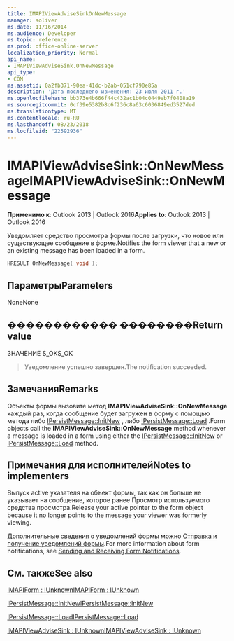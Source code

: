 ```yaml
---
title: IMAPIViewAdviseSinkOnNewMessage
manager: soliver
ms.date: 11/16/2014
ms.audience: Developer
ms.topic: reference
ms.prod: office-online-server
localization_priority: Normal
api_name:
- IMAPIViewAdviseSink.OnNewMessage
api_type:
- COM
ms.assetid: 0a2fb371-90ea-41dc-b2ab-051cf790e85a
description: 'Дата последнего изменения: 23 июля 2011 г.'
ms.openlocfilehash: bb373e4b666f44c432ac1b04c0449eb7f0408a19
ms.sourcegitcommit: 0cf39e5382b8c6f236c8a63c6036849ed3527ded
ms.translationtype: MT
ms.contentlocale: ru-RU
ms.lasthandoff: 08/23/2018
ms.locfileid: "22592936"
---
```

# <a name="imapiviewadvisesinkonnewmessage"></a><span data-ttu-id="f7223-103">IMAPIViewAdviseSink::OnNewMessage</span><span class="sxs-lookup"><span data-stu-id="f7223-103">IMAPIViewAdviseSink::OnNewMessage</span></span>

  
  
<span data-ttu-id="f7223-104">**Применимо к**: Outlook 2013 | Outlook 2016</span><span class="sxs-lookup"><span data-stu-id="f7223-104">**Applies to**: Outlook 2013 | Outlook 2016</span></span> 
  
<span data-ttu-id="f7223-105">Уведомляет средство просмотра формы после загрузки, что новое или существующее сообщение в форме.</span><span class="sxs-lookup"><span data-stu-id="f7223-105">Notifies the form viewer that a new or an existing message has been loaded in a form.</span></span>
  
```cpp
HRESULT OnNewMessage( void );
```

## <a name="parameters"></a><span data-ttu-id="f7223-106">Параметры</span><span class="sxs-lookup"><span data-stu-id="f7223-106">Parameters</span></span>

<span data-ttu-id="f7223-107">None</span><span class="sxs-lookup"><span data-stu-id="f7223-107">None</span></span>
  
## <a name="return-value"></a><span data-ttu-id="f7223-108">������������ ��������</span><span class="sxs-lookup"><span data-stu-id="f7223-108">Return value</span></span>

<span data-ttu-id="f7223-109">ЗНАЧЕНИЕ S_OK</span><span class="sxs-lookup"><span data-stu-id="f7223-109">S_OK</span></span> 
  
> <span data-ttu-id="f7223-110">Уведомление успешно завершен.</span><span class="sxs-lookup"><span data-stu-id="f7223-110">The notification succeeded.</span></span>
    
## <a name="remarks"></a><span data-ttu-id="f7223-111">Замечания</span><span class="sxs-lookup"><span data-stu-id="f7223-111">Remarks</span></span>

<span data-ttu-id="f7223-112">Объекты формы вызовите метод **IMAPIViewAdviseSink::OnNewMessage** каждый раз, когда сообщение будет загружен в форму с помощью метода либо [IPersistMessage::InitNew](ipersistmessage-initnew.md) , либо [IPersistMessage::Load](ipersistmessage-load.md) .</span><span class="sxs-lookup"><span data-stu-id="f7223-112">Form objects call the **IMAPIViewAdviseSink::OnNewMessage** method whenever a message is loaded in a form using either the [IPersistMessage::InitNew](ipersistmessage-initnew.md) or [IPersistMessage::Load](ipersistmessage-load.md) method.</span></span> 
  
## <a name="notes-to-implementers"></a><span data-ttu-id="f7223-113">Примечания для исполнителей</span><span class="sxs-lookup"><span data-stu-id="f7223-113">Notes to implementers</span></span>

<span data-ttu-id="f7223-114">Выпуск active указателя на объект формы, так как он больше не указывает на сообщение, которое ранее Просмотр используемого средства просмотра.</span><span class="sxs-lookup"><span data-stu-id="f7223-114">Release your active pointer to the form object because it no longer points to the message your viewer was formerly viewing.</span></span> 
  
<span data-ttu-id="f7223-115">Дополнительные сведения о уведомлений формы можно [Отправка и получение уведомлений формы](sending-and-receiving-form-notifications.md).</span><span class="sxs-lookup"><span data-stu-id="f7223-115">For more information about form notifications, see [Sending and Receiving Form Notifications](sending-and-receiving-form-notifications.md).</span></span>
  
## <a name="see-also"></a><span data-ttu-id="f7223-116">См. также</span><span class="sxs-lookup"><span data-stu-id="f7223-116">See also</span></span>



[<span data-ttu-id="f7223-117">IMAPIForm : IUnknown</span><span class="sxs-lookup"><span data-stu-id="f7223-117">IMAPIForm : IUnknown</span></span>](imapiformiunknown.md)
  
[<span data-ttu-id="f7223-118">IPersistMessage::InitNew</span><span class="sxs-lookup"><span data-stu-id="f7223-118">IPersistMessage::InitNew</span></span>](ipersistmessage-initnew.md)
  
[<span data-ttu-id="f7223-119">IPersistMessage::Load</span><span class="sxs-lookup"><span data-stu-id="f7223-119">IPersistMessage::Load</span></span>](ipersistmessage-load.md)
  
[<span data-ttu-id="f7223-120">IMAPIViewAdviseSink : IUnknown</span><span class="sxs-lookup"><span data-stu-id="f7223-120">IMAPIViewAdviseSink : IUnknown</span></span>](imapiviewadvisesinkiunknown.md)

